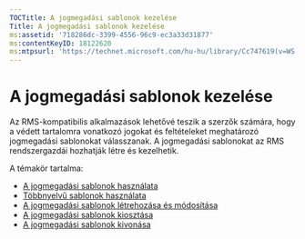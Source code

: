 ```yaml
---
TOCTitle: A jogmegadási sablonok kezelése
Title: A jogmegadási sablonok kezelése
ms:assetid: '718286dc-3399-4556-96c9-ec3a33d31877'
ms:contentKeyID: 18122620
ms:mtpsurl: 'https://technet.microsoft.com/hu-hu/library/Cc747619(v=WS.10)'
---
```


A jogmegadási sablonok kezelése
===============================

Az RMS-kompatibilis alkalmazások lehetővé teszik a szerzők számára, hogy a védett tartalomra vonatkozó jogokat és feltételeket meghatározó jogmegadási sablonokat válasszanak. A jogmegadási sablonokat az RMS rendszergazdái hozhatják létre és kezelhetik.

A témakör tartalma:

-   [A jogmegadási sablonok használata](https://technet.microsoft.com/ff4f1143-f6b9-4dd8-aa4c-c2cbbf6fdf06)
-   [Többnyelvű sablonok használata](https://technet.microsoft.com/349eb457-9c0f-423d-97ff-2e40b714a4eb)
-   [A jogmegadási sablonok létrehozása és módosítása](https://technet.microsoft.com/6014176f-ef71-4d29-b3e3-da129c18563d)
-   [A jogmegadási sablonok kiosztása](https://technet.microsoft.com/ae6fa26f-d744-4ac9-9eb1-728ffab87bfe)
-   [A jogmegadási sablonok kivonása](https://technet.microsoft.com/32bf98c7-edda-4507-a4b8-4c11bddd6e60)
